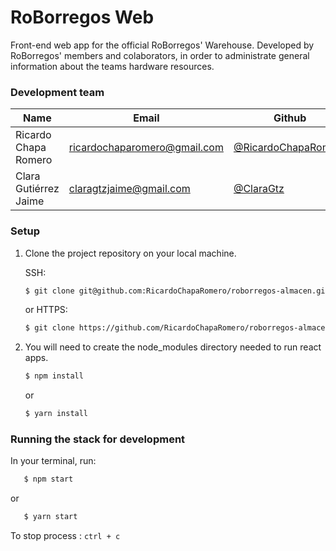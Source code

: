 # RoBorregos Web

Front-end web app for the official RoBorregos' Warehouse.
Developed by RoBorregos' members and colaborators, in order to administrate general information about the teams hardware resources.

### Development team

| Name | Email | Github | Role |
| ---- | ----- | ------ | ---- |
| Ricardo Chapa Romero | [ricardochaparomero@gmail.com](mailto:ricardochaparomero@gmail.com) | [@RicardoChapaRomero](https://github.com/RicardoChapaRomero) | Developer |
| Clara Gutiérrez Jaime | [claragtzjaime@gmail.com](mailto:claragtzjaime@gmail.com) | [@ClaraGtz](https://github.com/ClaraGtz) | Designer & Developer |


### Setup

1. Clone the project repository on your local machine.

	SSH:

	```bash
	$ git clone git@github.com:RicardoChapaRomero/roborregos-almacen.git
	```

	or HTTPS:
	```bash
	$ git clone https://github.com/RicardoChapaRomero/roborregos-almacen.git
	```

2. You will need to create the node_modules directory needed to run react apps.

	```bash
	$ npm install
	```
	or
	```bash
	$ yarn install
	```

### Running the stack for development

In your terminal, run:

 ```bash
	$ npm start
```
or
 ```bash
	$ yarn start
```

To stop process :
	```
		ctrl + c
	```
